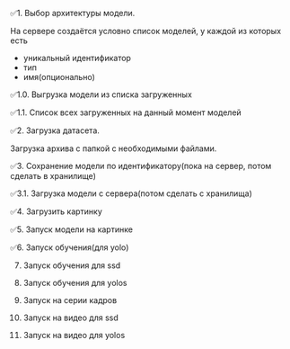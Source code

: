
✅1. Выбор архитектуры модели.

На сервере создаётся условно список моделей, у каждой из которых есть 

- уникальный идентификатор
- тип
- имя(опционально)

✅1.0. Выгрузка модели из списка загруженных

✅1.1. Список всех загруженных на данный момент моделей

✅2. Загрузка датасета. 

Загрузка архива с папкой с необходимыми файлами. 

✅3. Сохранение модели по идентификатору(пока на сервер, потом сделать в хранилище)

✅3.1. Загрузка модели с сервера(потом сделать с хранилища)

✅4. Загрузить картинку

✅5. Запуск модели на картинке

✅6. Запуск обучения(для yolo)

7. Запуск обучения для ssd 

8. Запуск обучения для yolos

9. Запуск на серии кадров 

10. Запуск на видео для ssd 

11. Запуск на видео для yolos

